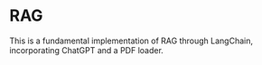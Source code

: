 # RAG
This is a fundamental implementation of RAG through LangChain, incorporating ChatGPT and a PDF loader.
